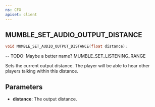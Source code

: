 ```yaml
---
ns: CFX
apiset: client
---
```

## MUMBLE_SET_AUDIO_OUTPUT_DISTANCE

```c
void MUMBLE_SET_AUDIO_OUTPUT_DISTANCE(float distance);
```

-- TODO: Maybe a better name?
MUMBLE_SET_LISTENING_RANGE

Sets the current output distance. The player will be able to hear other players talking within this distance.

## Parameters
* **distance**: The output distance.

